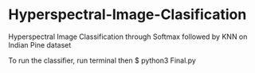 # Hyperspectral-Image-Clasification
Hyperspectral Image Classification through Softmax followed by KNN on Indian Pine dataset

To run the classifier, run terminal then 
$ python3 Final.py




